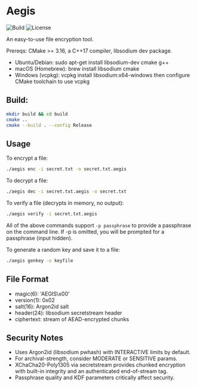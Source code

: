 # Aegis

![Build](https://github.com/edybostina/aegis/actions/workflows/build.yml/badge.svg)
![License](https://img.shields.io/github/license/edybostina/aegis)

An easy-to-use file encryption tool.

Prereqs: CMake >= 3.16, a C++17 compiler, libsodium dev package.

- Ubuntu/Debian: sudo apt-get install libsodium-dev cmake g++
- macOS (Homebrew): brew install libsodium cmake
- Windows (vcpkg): vcpkg install libsodium:x64-windows
  then configure CMake toolchain to use vcpkg

## Build:

```bash
mkdir build && cd build
cmake ..
cmake --build . --config Release
```

## Usage

To encrypt a file:

```bash
./aegis enc -i secret.txt -o secret.txt.aegis
```

To decrypt a file:

```bash
./aegis dec -i secret.txt.aegis -o secret.txt
```

To verify a file (decrypts in memory, no output):

```bash
./aegis verify -i secret.txt.aegis
```

All of the above commands support `-p passphrase` to provide a passphrase on the command line.
If -p is omitted, you will be prompted for a passphrase (input hidden).

To generate a random key and save it to a file:

```bash
./aegis genkey -o keyfile
```

## File Format

- magic(6): 'AEGIS\x00'
- version(1): 0x02
- salt(16): Argon2id salt
- header(24): libsodium secretstream header
- ciphertext: stream of AEAD-encrypted chunks

## Security Notes

- Uses Argon2id (libsodium pwhash) with INTERACTIVE limits by default.
- For archival-strength, consider MODERATE or SENSITIVE params.
- XChaCha20-Poly1305 via secretstream provides chunked encryption with built-in integrity and an authenticated end-of-stream tag.
- Passphrase quality and KDF parameters critically affect security.
